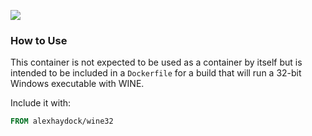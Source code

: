 [![](https://images.microbadger.com/badges/image/alexhaydock/wine32.svg)](https://hub.docker.com/r/alexhaydock/wine32 "Badge")

### How to Use
This container is not expected to be used as a container by itself but is intended to be included in a `Dockerfile` for a build that will run a 32-bit Windows executable with WINE.

Include it with:
```dockerfile
FROM alexhaydock/wine32
```